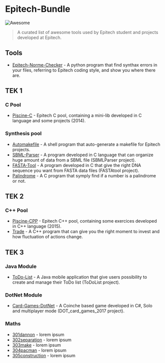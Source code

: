 # Epitech-Bundle 
![Awesome](https://cdn.rawgit.com/sindresorhus/awesome/d7305f38d29fed78fa85652e3a63e154dd8e8829/media/badge.svg)
> A curated list of awesome tools used by Epitech student and projects developed at Epitech.
## Tools
- [Epitech-Norme-Checker](https://github.com/Estayparadox/Epitech-Norme-Checker) - A python program that find synthax errors in your files, referring to Epitech coding style, and show you where there are.
## TEK 1
### C Pool
- [Piscine-C](https://github.com/Estayparadox/Piscine-C) - Epitech C pool, containing a mini-lib developed in C language and some projects (2014).
### Synthesis pool
- [Automakefile](https://github.com/Estayparadox/Automakefile) - A shell program that auto-generate a makefile for Epitech projects.
- [SBML-Parser](https://github.com/Estayparadox/SBML-Parser) - A program developed in C language that can organize huge amount of data from a SBML file (SBMLParser project).
- [FASTA-Tool](https://github.com/Estayparadox/FASTA-Tool) - A program developed in C that give the right DNA sequence you want from FASTA data files (FASTAtool project).
- [Palindrome](https://github.com/Estayparadox/Palindrome) - A C program that symply find if a number is a palindrome or not.
## TEK 2
### C++ Pool
- [Piscine-CPP](https://github.com/Estayparadox/Piscine-CPP) - Epitech C++ pool, containing some exercices developed in C++ language (2015).
- [Trade](https://github.com/Estayparadox/Trade) - A C++ program that can give you the right moment to invest and how fluctuation of actions change.
## TEK 3
### Java Module
- [ToDo-List](https://github.com/Estayparadox/ToDo-List) - A Java mobile application that give users possibility to create and manage their ToDo list (ToDoList project).
### DotNet Module
- [Card-Games-DotNet](https://github.com/Estayparadox/Card-Games-DotNet) - A Coinche based game developed in C#, Solo and multiplayer mode (DOT_card_games_2017 project).
### Maths
- [301dannon](https://github.com/Estayparadox/301dannon) - lorem ipsum
- [302separation](https://github.com/Estayparadox/302separation) - lorem ipsum
- [303make](https://github.com/Estayparadox/303make) - lorem ipsum
- [304pacman](https://github.com/Estayparadox/304pacman) - lorem ipsum
- [305construction](https://github.com/Estayparadox/305construction) - lorem ipsum
